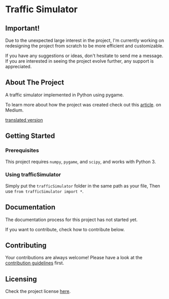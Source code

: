 # Traffic Simulator

## Important!

Due to the unexpected large interest in the project, I'm currently working on redesigning the project from scratch to be more efficient and customizable.

If you have any suggestions or ideas, don't hesitate to send me a message. If you are interested in seeing the project evolve further, any support is appreciated.

## About The Project

A traffic simulator implemented in Python using pygame.

To learn more about how the project was created check out this [article](https://towardsdatascience.com/simulating-traffic-flow-in-python-ee1eab4dd20f).
on Medium.

[translated version](http://www.bimant.com/blog/traffic-simulation-in-python/)

## Getting Started

### Prerequisites

This project requires `numpy`, `pygame`, and `scipy`, and works with Python 3.

### Using trafficSimulator

Simply put the `trafficSimulator` folder in the same path as your file, Then use `from trafficSimulator import *`.

## Documentation

The documentation process for this project has not started yet.

If you want to contribute, check how to contribute below.

## Contributing

Your contributions are always welcome! Please have a look at the [contribution guidelines](https://github.com/BilHim/trafficSimulator/blob/main/CONTRIBUTING.md) first.

## Licensing

Check the project license [here](https://github.com/BilHim/trafficSimulator/blob/main/LICENSE.md).